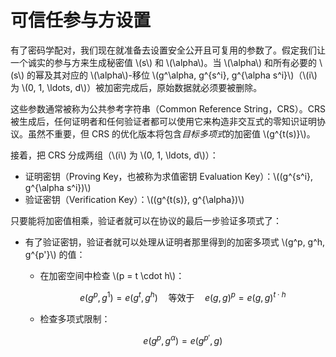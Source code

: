 # 可信任参与方设置

有了密码学配对，我们现在就准备去设置安全公开且可复用的参数了。假定我们让一个诚实的参与方来生成秘密值 \\(s\\) 和 \\(\alpha\\)。当 \\(\alpha\\) 和所有必要的 \\(s\\) 的幂及其对应的 \\(\alpha\\)-移位 \\(g^\alpha, g^{s^i}, g^{\alpha s^i}\\)（\\(i\\) 为 \\(0, 1, \ldots, d\\)）被加密完成后，原始数据就必须要被删除。

这些参数通常被称为公共参考字符串（Common Reference String，CRS）。CRS 被生成后，任何证明者和任何验证者都可以使用它来构造非交互式的零知识证明协议。虽然不重要，但 CRS 的优化版本将包含*目标多项式*的加密值 \\(g^{t(s)}\\)。

接着，把 CRS 分成两组（\\(i\\) 为 \\(0, 1, \ldots, d\\)）：

* 证明密钥（Proving Key，也被称为求值密钥 Evaluation Key）：\\((g^{s^i}, g^{\alpha s^i})\\)
* 验证密钥（Verification Key）：\\((g^{t(s)}, g^{\alpha})\\)

只要能将加密值相乘，验证者就可以在协议的最后一步验证多项式了：

* 有了验证密钥，验证者就可以处理从证明者那里得到的加密多项式 \\(g^p, g^h, g^{p'}\\) 的值：
  * 在加密空间中检查 \\(p = t \cdot h\\)：

    $$e\left(g^p, g^1\right) = e\left(g^t, g^h\right) \quad\text{等效于}\quad e\left(g, g\right)^{p} = e\left(g, g\right)^{t \cdot h}$$

  * 检查多项式限制：

    $$e\left(g^p, g^\alpha\right) = e\left(g^{p'}, g\right)$$
